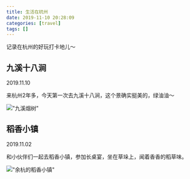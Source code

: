 ```yaml
---
title: 生活在杭州
date: 2019-11-10 20:28:09
categories: [travel]
tags: []
---
```


记录在杭州的好玩打卡地儿～

## 九溪十八涧

2019.11.10

来杭州2年多，今天第一次去九溪十八涧，这个景确实挺美的，绿油油～

!["九溪烟树"](http://static.wuyuying.com/jiuxi.jpg)

## 稻香小镇

2019.11.02

和小伙伴们一起去稻香小镇，参加长桌宴，坐在草垛上，闻着香香的稻草味。

!["余杭的稻香小镇"](http://static.wuyuying.com/town_of_wheat.JPG)

